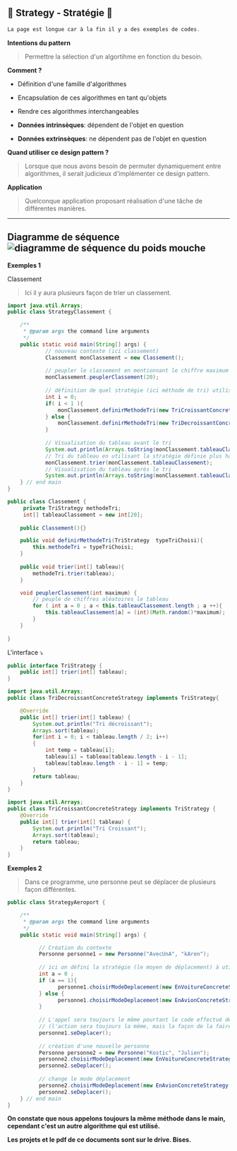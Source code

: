 🍃 Strategy - Stratégie 🍃
--------
```java
La page est longue car à la fin il y a des exemples de codes.
```
**Intentions du pattern**
> Permettre la sélection d'un algortihme en fonction du besoin.

**Comment ?**
- Définition d'une famille d'algorithmes
- Encapsulation de ces algorithmes en tant qu'objets
- Rendre ces algorithmes interchangeables

- **Données intrinsèques**: dépendent de l'objet en question

- **Données extrinsèques**: ne dépendent pas de l'objet en question

**Quand utiliser ce design pattern ?**
> Lorsque que nous avons besoin de permuter dynamiquement entre algorithmes, il serait judicieux d'implémenter ce design pattern. 

**Application**
> Quelconque application proposant réalisation d'une tâche de différentes manières.

--------
**Diagramme de séquence**
![diagramme de séquence du poids mouche](https://image.noelshack.com/fichiers/2017/13/1490610078-strategysequencediagram.png)
--------
**Exemples 1**

Classement

> Ici il y aura plusieurs façon de trier un classement.

```java
import java.util.Arrays;
public class StrategyClassement {

    /**
     * @param args the command line arguments
     */
    public static void main(String[] args) {
            // nouveau contexte (ici classement)
            Classement monClassement = new Classement();
            
            // peupler le classement en mentionnant le chiffre maximum
            monClassement.peuplerClassement(20);
            
            // définition de quel stratégie (ici méthode de tri) utiliser
            int i = 0;
            if( i < 1 ){
                monClassement.definirMethodeTri(new TriCroissantConcreteStrategy());
            } else {
                monClassement.definirMethodeTri(new TriDecroissantConcreteStrategy());
            }
            
            // Visualisation du tableau avant le tri
            System.out.println(Arrays.toString(monClassement.tableauClassement));
            // Tri du tableau en utilisant la stratégie définie plus haut
            monClassement.trier(monClassement.tableauClassement);
            // Visualisation du tableau après le tri
            System.out.println(Arrays.toString(monClassement.tableauClassement));
    } // end main
}
```

```java
public class Classement {
     private TriStrategy methodeTri;
     int[] tableauClassement = new int[20];   
    
    public Classement(){}

    public void definirMethodeTri(TriStrategy  typeTriChoisi){
        this.methodeTri = typeTriChoisi;
    }
      
    public void trier(int[] tableau){
        methodeTri.trier(tableau);
    }

    void peuplerClassement(int maximum) {
        // peuple de chiffres aléatoires le tableau
        for ( int a = 0 ; a < this.tableauClassement.length ; a ++){
            this.tableauClassement[a] = (int)(Math.random()*maximum);
        }     
    }
    
}
```
L'interface ⤵️
```java
public interface TriStrategy {
    public int[] trier(int[] tableau);  
}
```

```java
import java.util.Arrays;
public class TriDecroissantConcreteStrategy implements TriStrategy{

    @Override
    public int[] trier(int[] tableau) {
        System.out.println("Tri décroissant");
        Arrays.sort(tableau);
        for(int i = 0; i < tableau.length / 2; i++)
        {
            int temp = tableau[i];
            tableau[i] = tableau[tableau.length - i - 1];
            tableau[tableau.length - i - 1] = temp;
        }     
        return tableau;
    }
}
```

```java
import java.util.Arrays;
public class TriCroissantConcreteStrategy implements TriStrategy {  
    @Override
    public int[] trier(int[] tableau) {
        System.out.println("Tri Croissant");
        Arrays.sort(tableau);
        return tableau;
    }
}
```


**Exemples 2**
> Dans ce programme, une personne peut se déplacer de plusieurs façon différentes.

```java
public class StrategyAeroport {

    /**
     * @param args the command line arguments
     */
    public static void main(String[] args) {

          // Création du contexte
          Personne personne1 = new Personne("AvecUnA", "kAren");
              
          // ici on défini la stratégie (le moyen de déplacement) à utiliser
          int a = 0 ;
          if (a == 1){
                personne1.choisirModeDeplacement(new EnVoitureConcreteStrategy());
          } else {
                personne1.choisirModeDeplacement(new EnAvionConcreteStrategy());
          }
          
          // L'appel sera toujours le même pourtant le code effectué derrière sera différent
          // (l'action sera toujours la même, mais la façon de la faire peut varier)
          personne1.seDeplacer();
   
          // création d'une nouvelle personne
          Personne personne2 = new Personne("Kostic", "Julien");
          personne2.choisirModeDeplacement(new EnVoitureConcreteStrategy());
          personne2.seDeplacer();
          
          // change le mode déplacement
          personne2.choisirModeDeplacement(new EnAvionConcreteStrategy());
          personne2.seDeplacer();
    } // end main
}

```

**On constate que nous appelons toujours la même méthode dans le main, cependant c'est un autre algorithme qui est utilisé.**

**Les projets et le pdf de ce documents sont sur le drive. Bises.**
